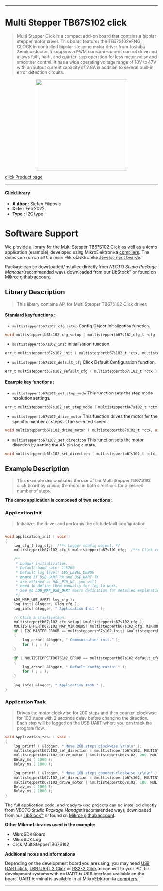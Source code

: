 
---
# Multi Stepper TB67S102 click

> Multi Stepper Click is a compact add-on board that contains a bipolar stepper motor driver. This board features the TB67S102AFNG, CLOCK-in controlled bipolar stepping motor driver from Toshiba Semiconductor. It supports a PWM constant-current control drive and allows full-, half-, and quarter-step operation for less motor noise and smoother control. It has a wide operating voltage range of 10V to 47V with an output current capacity of 2.8A in addition to several built-in error detection circuits.

<p align="center">
  <img src="https://download.mikroe.com/images/click_for_ide/multisteppertb67s102_click.png" height=300px>
</p>

[click Product page](https://www.mikroe.com/multi-stepper-click-tb67s102)

---


#### Click library

- **Author**        : Stefan Filipovic
- **Date**          : Feb 2022.
- **Type**          : I2C type


# Software Support

We provide a library for the Multi Stepper TB67S102 Click
as well as a demo application (example), developed using MikroElektronika
[compilers](https://www.mikroe.com/necto-studio).
The demo can run on all the main MikroElektronika [development boards](https://www.mikroe.com/development-boards).

Package can be downloaded/installed directly from *NECTO Studio Package Manager*(recommended way), downloaded from our [LibStock&trade;](https://libstock.mikroe.com) or found on [Mikroe github account](https://github.com/MikroElektronika/mikrosdk_click_v2/tree/master/clicks).

## Library Description

> This library contains API for Multi Stepper TB67S102 Click driver.

#### Standard key functions :

- `multisteppertb67s102_cfg_setup` Config Object Initialization function.
```c
void multisteppertb67s102_cfg_setup ( multisteppertb67s102_cfg_t *cfg );
```

- `multisteppertb67s102_init` Initialization function.
```c
err_t multisteppertb67s102_init ( multisteppertb67s102_t *ctx, multisteppertb67s102_cfg_t *cfg );
```

- `multisteppertb67s102_default_cfg` Click Default Configuration function.
```c
err_t multisteppertb67s102_default_cfg ( multisteppertb67s102_t *ctx );
```

#### Example key functions :

- `multisteppertb67s102_set_step_mode` This function sets the step mode resolution settings.
```c
err_t multisteppertb67s102_set_step_mode ( multisteppertb67s102_t *ctx, uint8_t mode );
```

- `multisteppertb67s102_drive_motor` This function drives the motor for the specific number of steps at the selected speed.
```c
void multisteppertb67s102_drive_motor ( multisteppertb67s102_t *ctx, uint32_t steps, uint8_t speed );
```

- `multisteppertb67s102_set_direction` This function sets the motor direction by setting the AN pin logic state.
```c
void multisteppertb67s102_set_direction ( multisteppertb67s102_t *ctx, uint8_t dir );
```

## Example Description

> This example demonstrates the use of the Multi Stepper TB67S102 click board by driving the motor in both directions for a desired number of steps.

**The demo application is composed of two sections :**

### Application Init

> Initializes the driver and performs the click default configuration.

```c

void application_init ( void )
{
    log_cfg_t log_cfg;  /**< Logger config object. */
    multisteppertb67s102_cfg_t multisteppertb67s102_cfg;  /**< Click config object. */

    /** 
     * Logger initialization.
     * Default baud rate: 115200
     * Default log level: LOG_LEVEL_DEBUG
     * @note If USB_UART_RX and USB_UART_TX 
     * are defined as HAL_PIN_NC, you will 
     * need to define them manually for log to work. 
     * See @b LOG_MAP_USB_UART macro definition for detailed explanation.
     */
    LOG_MAP_USB_UART( log_cfg );
    log_init( &logger, &log_cfg );
    log_info( &logger, " Application Init " );

    // Click initialization.
    multisteppertb67s102_cfg_setup( &multisteppertb67s102_cfg );
    MULTISTEPPERTB67S102_MAP_MIKROBUS( multisteppertb67s102_cfg, MIKROBUS_1 );
    if ( I2C_MASTER_ERROR == multisteppertb67s102_init( &multisteppertb67s102, &multisteppertb67s102_cfg ) ) 
    {
        log_error( &logger, " Communication init." );
        for ( ; ; );
    }
    
    if ( MULTISTEPPERTB67S102_ERROR == multisteppertb67s102_default_cfg ( &multisteppertb67s102 ) )
    {
        log_error( &logger, " Default configuration." );
        for ( ; ; );
    }
    
    log_info( &logger, " Application Task " );
}

```

### Application Task

> Drives the motor clockwise for 200 steps and then counter-clockiwse for 100 steps with 2 seconds delay before changing the direction.
Each step will be logged on the USB UART where you can track the program flow.

```c
void application_task ( void )
{
    log_printf ( &logger, " Move 200 steps clockwise \r\n\n" );
    multisteppertb67s102_set_direction ( &multisteppertb67s102, MULTISTEPPERTB67S102_DIR_CW );
    multisteppertb67s102_drive_motor ( &multisteppertb67s102, 200, MULTISTEPPERTB67S102_SPEED_FAST );
    Delay_ms ( 1000 );
    Delay_ms ( 1000 );
    
    log_printf ( &logger, " Move 100 steps counter-clockwise \r\n\n" );
    multisteppertb67s102_set_direction ( &multisteppertb67s102, MULTISTEPPERTB67S102_DIR_CCW );
    multisteppertb67s102_drive_motor ( &multisteppertb67s102, 100, MULTISTEPPERTB67S102_SPEED_FAST );
    Delay_ms ( 1000 );
    Delay_ms ( 1000 );
}
```

The full application code, and ready to use projects can be installed directly from *NECTO Studio Package Manager*(recommended way), downloaded from our [LibStock&trade;](https://libstock.mikroe.com) or found on [Mikroe github account](https://github.com/MikroElektronika/mikrosdk_click_v2/tree/master/clicks).

**Other Mikroe Libraries used in the example:**

- MikroSDK.Board
- MikroSDK.Log
- Click.MultiStepperTB67S102

**Additional notes and informations**

Depending on the development board you are using, you may need
[USB UART click](https://www.mikroe.com/usb-uart-click),
[USB UART 2 Click](https://www.mikroe.com/usb-uart-2-click) or
[RS232 Click](https://www.mikroe.com/rs232-click) to connect to your PC, for
development systems with no UART to USB interface available on the board. UART
terminal is available in all MikroElektronika
[compilers](https://shop.mikroe.com/compilers).

---
